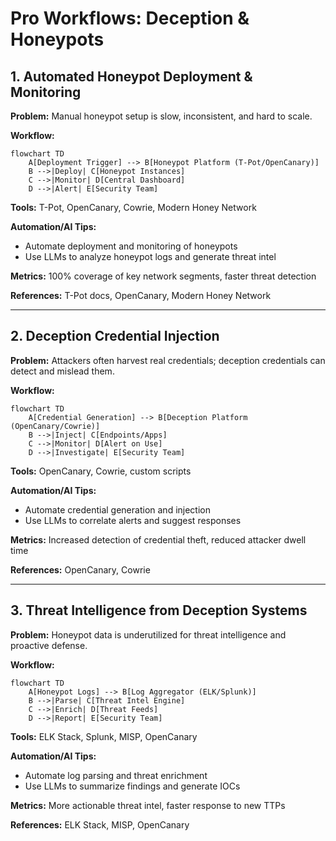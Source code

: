 # Pro Workflows: Deception & Honeypots

## 1. Automated Honeypot Deployment & Monitoring
**Problem:** Manual honeypot setup is slow, inconsistent, and hard to scale.

**Workflow:**
```mermaid
flowchart TD
    A[Deployment Trigger] --> B[Honeypot Platform (T-Pot/OpenCanary)]
    B -->|Deploy| C[Honeypot Instances]
    C -->|Monitor| D[Central Dashboard]
    D -->|Alert| E[Security Team]
```
**Tools:** T-Pot, OpenCanary, Cowrie, Modern Honey Network

**Automation/AI Tips:**
- Automate deployment and monitoring of honeypots
- Use LLMs to analyze honeypot logs and generate threat intel

**Metrics:** 100% coverage of key network segments, faster threat detection

**References:** T-Pot docs, OpenCanary, Modern Honey Network

---

## 2. Deception Credential Injection
**Problem:** Attackers often harvest real credentials; deception credentials can detect and mislead them.

**Workflow:**
```mermaid
flowchart TD
    A[Credential Generation] --> B[Deception Platform (OpenCanary/Cowrie)]
    B -->|Inject| C[Endpoints/Apps]
    C -->|Monitor| D[Alert on Use]
    D -->|Investigate| E[Security Team]
```
**Tools:** OpenCanary, Cowrie, custom scripts

**Automation/AI Tips:**
- Automate credential generation and injection
- Use LLMs to correlate alerts and suggest responses

**Metrics:** Increased detection of credential theft, reduced attacker dwell time

**References:** OpenCanary, Cowrie

---

## 3. Threat Intelligence from Deception Systems
**Problem:** Honeypot data is underutilized for threat intelligence and proactive defense.

**Workflow:**
```mermaid
flowchart TD
    A[Honeypot Logs] --> B[Log Aggregator (ELK/Splunk)]
    B -->|Parse| C[Threat Intel Engine]
    C -->|Enrich| D[Threat Feeds]
    D -->|Report| E[Security Team]
```
**Tools:** ELK Stack, Splunk, MISP, OpenCanary

**Automation/AI Tips:**
- Automate log parsing and threat enrichment
- Use LLMs to summarize findings and generate IOCs

**Metrics:** More actionable threat intel, faster response to new TTPs

**References:** ELK Stack, MISP, OpenCanary 